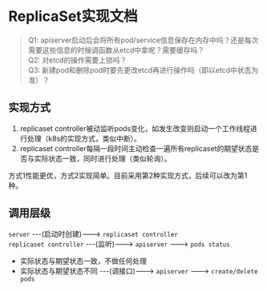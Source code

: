 # ReplicaSet实现文档

> Q1: apiserver启动后会将所有pod/service信息保存在内存中吗？还是每次需要这些信息的时候调函数从etcd中拿呢？需要缓存吗？  
> Q2: 对etcd的操作需要上锁吗？  
> Q3: 新建pod和删除pod时要先更改etcd再进行操作吗（即以etcd中状态为准）？

## 实现方式

1. replicaset controller被动监听pods变化，如发生改变则启动一个工作线程进行处理（k8s的实现方式，类似中断）。
2. replicaset controller每隔一段时间主动检查一遍所有replicaset的期望状态是否与实际状态一致，同时进行处理（类似轮询）。

方式1性能更优，方式2实现简单。目前采用第2种实现方式，后续可以改为第1种。

## 调用层级

`server` ---(启动时创建)---> `replicaset controller`  
`replicaset controller` ---(监听)---> `apiserver` ---> `pods status`   
- 实际状态与期望状态一致，不做任何处理   
- 实际状态与期望状态不同 ---(调接口)---> `apiserver` ---> `create/delete pods`   

